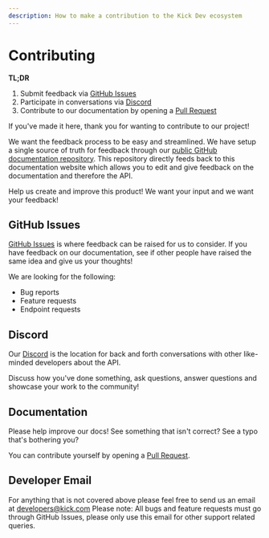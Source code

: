 ```yaml
---
description: How to make a contribution to the Kick Dev ecosystem
---
```


# Contributing

<strong>TL;DR</strong>

1. Submit feedback via [GitHub Issues](https://github.com/KickEngineering/KickDevDocs/issues)
2. Participate in conversations via [Discord](https://discord.gg/nUMUjdyMJH)
3. Contribute to our documentation by opening a [Pull Request](https://github.com/KickEngineering/kickdevdocs) 

If you've made it here, thank you for wanting to contribute to our project!

We want the feedback process to be easy and streamlined. We have setup a single source of truth for feedback through our [public GitHub documentation repository](https://github.com/KickEngineering/KickDevDocs). This repository directly feeds back to this documentation website which allows you to edit and give feedback on the documentation and therefore the API.

Help us create and improve this product! We want your input and we want your feedback!

## GitHub Issues

[GitHub Issues](https://github.com/KickEngineering/KickDevDocs/issues) is where feedback can be raised for us to consider. If you have feedback on our documentation, see if other people have raised the same idea and give us your thoughts!

We are looking for the following:

* Bug reports
* Feature requests
* Endpoint requests

## Discord

Our [Discord](https://discord.gg/nUMUjdyMJH) is the location for back and forth conversations with other like-minded developers about the API.

Discuss how you've done something, ask questions, answer questions and showcase your work to the community!

## Documentation

Please help improve our docs! See something that isn't correct? See a typo that's bothering you?

You can contribute yourself by opening a [Pull Request](https://github.com/KickEngineering/KickDevDocs/pulls).


## Developer Email 
For anything that is not covered above please feel free to send us an email at developers@kick.com 
Please note: All bugs and feature requests must go through GitHub Issues, please only use this email for other support related queries.
